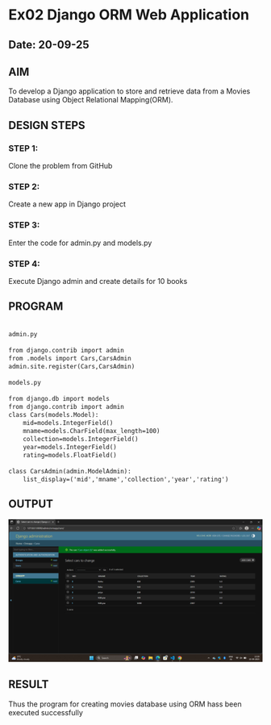 # Ex02 Django ORM Web Application
## Date: 20-09-25

## AIM
To develop a Django application to store and retrieve data from a Movies Database using Object Relational Mapping(ORM).


## DESIGN STEPS

### STEP 1:
Clone the problem from GitHub

### STEP 2:
Create a new app in Django project

### STEP 3:
Enter the code for admin.py and models.py

### STEP 4:
Execute Django admin and create details for 10 books

## PROGRAM
~~~

admin.py

from django.contrib import admin
from .models import Cars,CarsAdmin
admin.site.register(Cars,CarsAdmin)

models.py

from django.db import models
from django.contrib import admin
class Cars(models.Model):
    mid=models.IntegerField()
    mname=models.CharField(max_length=100)
    collection=models.IntegerField()
    year=models.IntegerField()
    rating=models.FloatField()

class CarsAdmin(admin.ModelAdmin):
    list_display=('mid','mname','collection','year','rating')

~~~

 




## OUTPUT
![alt text](<Screenshot (32).png>)



## RESULT
Thus the program for creating movies database using ORM hass been executed successfully
